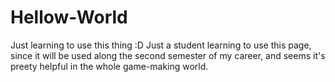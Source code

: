 # Hellow-World
Just learning to use this thing :D
Just a student learning to use this page, since it will be used along the second semester of my career, and seems it's preety helpful in the whole game-making world.
